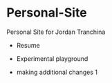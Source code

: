 # Personal-Site

Personal Site for Jordan Tranchina

-   Resume
-   Experimental playground


-   making additional changes 1
